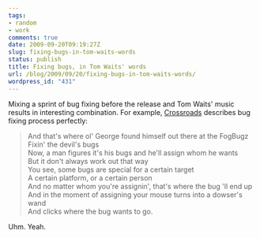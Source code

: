 ```yaml
---
tags:
- random
- work
comments: true
date: 2009-09-20T09:19:27Z
slug: fixing-bugs-in-tom-waits-words
status: publish
title: Fixing bugs, in Tom Waits' words
url: /blog/2009/09/20/fixing-bugs-in-tom-waits-words/
wordpress_id: "431"
---
```


Mixing a sprint of bug fixing before the release and Tom Waits' music results in interesting combination. For example, [Crossroads][1] describes bug fixing process perfectly:


> And that's where ol' George found himself out there at the FogBugz  
Fixin' the devil's bugs  
Now, a man figures it's his bugs and he'll assign whom he wants  
But it don't always work out that way  
You see, some bugs are special for a certain target  
A certain platform, or a certain person  
And no matter whom you're assignin', that's where the bug 'll end up  
And in the moment of assigning your mouse turns into a dowser's wand  
And clicks where the bug wants to go.


Uhm. Yeah.

  [1]: http://en.wikipedia.org/wiki/The_Black_Rider_(album)
